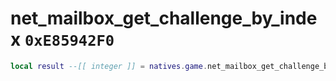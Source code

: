 # net_mailbox_get_challenge_by_index `0xE85942F0`

```lua
local result --[[ integer ]] = natives.game.net_mailbox_get_challenge_by_index(_unk0 --[[ integer ]])
```
